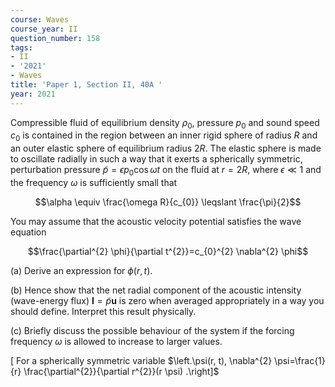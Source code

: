 ```yaml
---
course: Waves
course_year: II
question_number: 158
tags:
- II
- '2021'
- Waves
title: 'Paper 1, Section II, 40A '
year: 2021
---
```




Compressible fluid of equilibrium density $\rho_{0}$, pressure $p_{0}$ and sound speed $c_{0}$ is contained in the region between an inner rigid sphere of radius $R$ and an outer elastic sphere of equilibrium radius $2 R$. The elastic sphere is made to oscillate radially in such a way that it exerts a spherically symmetric, perturbation pressure $\tilde{p}=\epsilon p_{0} \cos \omega t$ on the fluid at $r=2 R$, where $\epsilon \ll 1$ and the frequency $\omega$ is sufficiently small that

$$\alpha \equiv \frac{\omega R}{c_{0}} \leqslant \frac{\pi}{2}$$

You may assume that the acoustic velocity potential satisfies the wave equation

$$\frac{\partial^{2} \phi}{\partial t^{2}}=c_{0}^{2} \nabla^{2} \phi$$

(a) Derive an expression for $\phi(r, t)$.

(b) Hence show that the net radial component of the acoustic intensity (wave-energy flux) $\mathbf{I}=\tilde{p} \mathbf{u}$ is zero when averaged appropriately in a way you should define. Interpret this result physically.

(c) Briefly discuss the possible behaviour of the system if the forcing frequency $\omega$ is allowed to increase to larger values.

$\left[\right.$ For a spherically symmetric variable $\left.\psi(r, t), \nabla^{2} \psi=\frac{1}{r} \frac{\partial^{2}}{\partial r^{2}}(r \psi) .\right]$